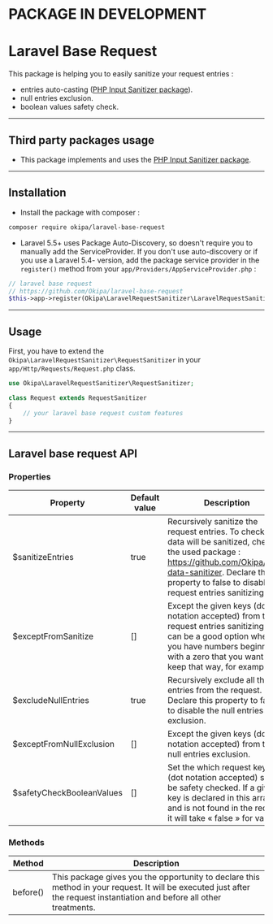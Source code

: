 # PACKAGE IN DEVELOPMENT

# Laravel Base Request

This package is helping you to easily sanitize your request entries :
- entries auto-casting ([PHP Input Sanitizer package](https://github.com/ACID-Solutions/input-sanitizer)).
- null entries exclusion.
- boolean values safety check.

------------------------------------------------------------------------------------------------------------------------

## Third party packages usage
- This package implements and uses the [PHP Input Sanitizer package](https://github.com/ACID-Solutions/input-sanitizer).

------------------------------------------------------------------------------------------------------------------------

## Installation
- Install the package with composer :
```bash
composer require okipa/laravel-base-request
```
- Laravel 5.5+ uses Package Auto-Discovery, so doesn't require you to manually add the ServiceProvider.
If you don't use auto-discovery or if you use a Laravel 5.4- version, add the package service provider in the `register()` method from your `app/Providers/AppServiceProvider.php` :
```php
// laravel base request
// https://github.com/Okipa/laravel-base-request
$this->app->register(Okipa\LaravelRequestSanitizer\LaravelRequestSanitizerServiceProvider::class);
```

------------------------------------------------------------------------------------------------------------------------

## Usage
First, you have to extend the `Okipa\LaravelRequestSanitizer\RequestSanitizer` in your `app/Http/Requests/Request.php` class.

```php
use Okipa\LaravelRequestSanitizer\RequestSanitizer;

class Request extends RequestSanitizer
{
    // your laravel base request custom features
}
```

------------------------------------------------------------------------------------------------------------------------

## Laravel base request API

### Properties
| Property | Default value | Description |
|-----------|-----------|-----------|
| $sanitizeEntries | true | Recursively sanitize the request entries. To check how data will be sanitized, check the used package : https://github.com/Okipa/php-data-sanitizer. Declare this property to false to disable the request entries sanitizing. |
| $exceptFromSanitize | [] | Except the given keys (dot notation accepted) from the request entries sanitizing. It can be a good option when you have numbers beginning with a zero that you want to keep that way, for example. |
| $excludeNullEntries | true | Recursively exclude all the null entries from the request. Declare this property to false to disable the null entries exclusion. |
| $exceptFromNullExclusion | [] | Except the given keys (dot notation accepted) from the null entries exclusion. |
| $safetyCheckBooleanValues | [] | Set the which request keys (dot notation accepted) should be safety checked. If a given key is declared in this array and is not found in the request, it will take « false » for value. |

### Methods
| Method |  Description |
|-----------|-----------|
| before() | This package gives you the opportunity to declare this method in your request. It will be executed just after the request instantiation and before all other treatments. |
